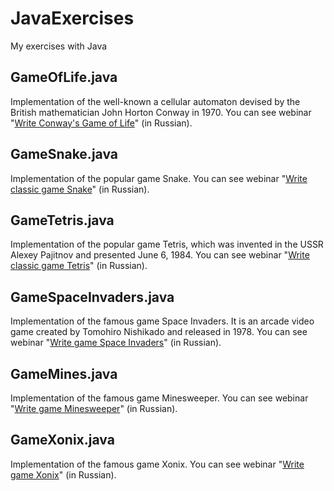 # JavaExercises
My exercises with Java

## GameOfLife.java
Implementation of the well-known a cellular automaton devised by the British mathematician John Horton Conway in 1970. You can see webinar "[Write Conway's Game of Life](https://www.youtube.com/watch?v=iFOr2HxJvEg)" (in Russian).

## GameSnake.java
Implementation of the popular game Snake. You can see webinar "[Write classic game Snake](https://www.youtube.com/watch?v=Zsthou6Ttyc)" (in Russian).

## GameTetris.java
Implementation of the popular game Tetris, which was invented in the USSR Alexey Pajitnov and presented June 6, 1984. You can see webinar "[Write classic game Tetris](https://www.youtube.com/watch?v=sCit9jzDSrE)" (in Russian).

## GameSpaceInvaders.java
Implementation of the famous game Space Invaders. It is an arcade video game created by Tomohiro Nishikado and released in 1978. You can see webinar "[Write game Space Invaders](https://www.youtube.com/watch?v=j5P7j-zelxc)" (in Russian).

## GameMines.java
Implementation of the famous game Minesweeper. You can see webinar "[Write game Minesweeper](https://www.youtube.com/watch?v=xPdrl70ZYnE)" (in Russian).

## GameXonix.java
Implementation of the famous game Xonix. You can see webinar "[Write game Xonix](https://www.youtube.com/watch?v=dMROhd-d3z0)" (in Russian).